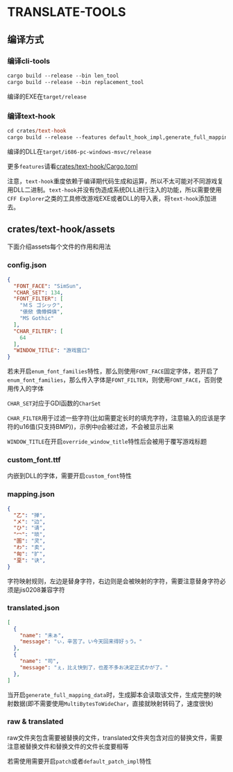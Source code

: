 # TRANSLATE-TOOLS

## 编译方式

### 编译cli-tools

```ps
cargo build --release --bin len_tool
cargo build --release --bin replacement_tool
```

编译的EXE在`target/release`

### 编译text-hook

```ps
cd crates/text-hook
cargo build --release --features default_hook_impl,generate_full_mapping_data
```

编译的DLL在`target/i686-pc-windows-msvc/release`

更多`features`请看[crates/text-hook/Cargo.toml](crates/text-hook/Cargo.toml)

注意，`text-hook`重度依赖于编译期代码生成和运算，所以不太可能对不同游戏复用DLL二进制。`text-hook`并没有伪造成系统DLL进行注入的功能，所以需要使用`CFF Explorer`之类的工具修改游戏EXE或者DLL的导入表，将`text-hook`添加进去。

## crates/text-hook/assets

下面介绍assets每个文件的作用和用法

### config.json

```json
{
  "FONT_FACE": "SimSun",
  "CHAR_SET": 134,
  "FONT_FILTER": [
    "ＭＳ ゴシック",
    "俵俽 僑僔僢僋",
    "MS Gothic"
  ],
  "CHAR_FILTER": [
    64
  ],
  "WINDOW_TITLE": "游戏窗口"
}
```

若未开启`enum_font_families`特性，那么则使用`FONT_FACE`固定字体，若开启了`enum_font_families`，那么传入字体是`FONT_FILTER`，则使用`FONT_FACE`，否则使用传入的字体

`CHAR_SET`对应于GDI函数的`CharSet`

`CHAR_FILTER`用于过滤一些字符(比如需要定长时的填充字符，注意输入的应该是字符的u16值(只支持BMP))，示例中`@`会被过滤，不会被显示出来

`WINDOW_TITLE`在开启`override_window_title`特性后会被用于覆写游戏标题


### custom_font.ttf

内嵌到DLL的字体，需要开启`custom_font`特性

### mapping.json

```json
{
  "乙": "掸",
  "メ": "边",
  "ひ": "请",
  "冖": "琐",
  "圄": "灵",
  "わ": "卖",
  "匈": "扩",
  "堊": "诀",
}
```

字符映射规则，左边是替身字符，右边则是会被映射的字符，需要注意替身字符必须是jis0208兼容字符

### translated.json

```json
[
  {
    "name": "未ぁ",
    "message": "ぃ，辛苦了。い今天回来得好ぅう。"
  },
  {
    "name": "司",
    "message": "ぇ，比え快到了，也差不多お决定正式かが了。"
  },
]
```

当开启`generate_full_mapping_data`时，生成脚本会读取该文件，生成完整的映射数据(即不需要使用`MultiBytesToWideChar`，直接就映射转码了，速度很快)

### raw & translated

raw文件夹包含需要被替换的文件，translated文件夹包含对应的替换文件，需要注意被替换文件和替换文件的文件长度要相等

若需使用需要开启`patch`或者`default_patch_impl`特性